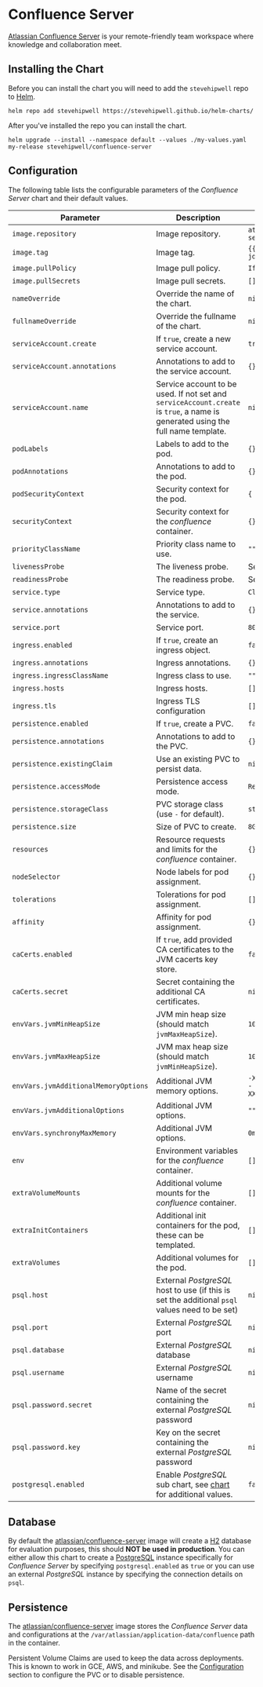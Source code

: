# Confluence Server

[Atlassian Confluence Server](https://www.atlassian.com/software/confluence) is your remote-friendly team workspace where knowledge and collaboration meet.

## Installing the Chart

Before you can install the chart you will need to add the `stevehipwell` repo to [Helm](https://helm.sh/).

```shell
helm repo add stevehipwell https://stevehipwell.github.io/helm-charts/
```

After you've installed the repo you can install the chart.

```shell
helm upgrade --install --namespace default --values ./my-values.yaml my-release stevehipwell/confluence-server
```

## Configuration

The following table lists the configurable parameters of the _Confluence Server_ chart and their default values.

| Parameter                            | Description                                                                                                                     | Default                                                 |
| ------------------------------------ | ------------------------------------------------------------------------------------------------------------------------------- | ------------------------------------------------------- |
| `image.repository`                   | Image repository.                                                                                                               | `atlassian/confluence-server`                           |
| `image.tag`                          | Image tag.                                                                                                                      | `{{ .Chart.AppVersion }}-jdk11`                         |
| `image.pullPolicy`                   | Image pull policy.                                                                                                              | `IfNotPresent`                                          |
| `image.pullSecrets`                  | Image pull secrets.                                                                                                             | `[]`                                                    |
| `nameOverride`                       | Override the name of the chart.                                                                                                 | `nil`                                                   |
| `fullnameOverride`                   | Override the fullname of the chart.                                                                                             | `nil`                                                   |
| `serviceAccount.create`              | If `true`, create a new service account.                                                                                        | `true`                                                  |
| `serviceAccount.annotations`         | Annotations to add to the service account.                                                                                      | `{}`                                                    |
| `serviceAccount.name`                | Service account to be used. If not set and `serviceAccount.create` is `true`, a name is generated using the full name template. | `nil`                                                   |
| `podLabels`                          | Labels to add to the pod.                                                                                                       | `{}`                                                    |
| `podAnnotations`                     | Annotations to add to the pod.                                                                                                  | `{}`                                                    |
| `podSecurityContext`                 | Security context for the pod.                                                                                                   | `{ fsGroup: 2002 }`                                     |
| `securityContext`                    | Security context for the _confluence_ container.                                                                                | `{}`                                                    |
| `priorityClassName`                  | Priority class name to use.                                                                                                     | `""`                                                    |
| `livenessProbe`                      | The liveness probe.                                                                                                             | See _values.yaml_                                       |
| `readinessProbe`                     | The readiness probe.                                                                                                            | See _values.yaml_                                       |
| `service.type`                       | Service type.                                                                                                                   | `ClusterIP`                                             |
| `service.annotations`                | Annotations to add to the service.                                                                                              | `{}`                                                    |
| `service.port`                       | Service port.                                                                                                                   | `8090`                                                  |
| `ingress.enabled`                    | If `true`, create an ingress object.                                                                                            | `false`                                                 |
| `ingress.annotations`                | Ingress annotations.                                                                                                            | `{}`                                                    |
| `ingress.ingressClassName`           | Ingress class to use.                                                                                                           | `""`                                                    |
| `ingress.hosts`                      | Ingress hosts.                                                                                                                  | `[]`                                                    |
| `ingress.tls`                        | Ingress TLS configuration                                                                                                       | `[]`                                                    |
| `persistence.enabled`                | If `true`, create a PVC.                                                                                                        | `false`                                                 |
| `persistence.annotations`            | Annotations to add to the PVC.                                                                                                  | `{}`                                                    |
| `persistence.existingClaim`          | Use an existing PVC to persist data.                                                                                            | `nil`                                                   |
| `persistence.accessMode`             | Persistence access mode.                                                                                                        | `ReadWriteOnce`                                         |
| `persistence.storageClass`           | PVC storage class (use `-` for default).                                                                                        | `standard`                                              |
| `persistence.size`                   | Size of PVC to create.                                                                                                          | `8Gi`                                                   |
| `resources`                          | Resource requests and limits for the _confluence_ container.                                                                    | `{}`                                                    |
| `nodeSelector`                       | Node labels for pod assignment.                                                                                                 | `{}`                                                    |
| `tolerations`                        | Tolerations for pod assignment.                                                                                                 | `[]`                                                    |
| `affinity`                           | Affinity for pod assignment.                                                                                                    | `{}`                                                    |
| `caCerts.enabled`                    | If `true`, add provided CA certificates to the JVM cacerts key store.                                                           | `false`                                                 |
| `caCerts.secret`                     | Secret containing the additional CA certificates.                                                                               | `nil`                                                   |
| `envVars.jvmMinHeapSize`             | JVM min heap size (should match `jvmMaxHeapSize`).                                                                              | `1024m`                                                 |
| `envVars.jvmMaxHeapSize`             | JVM max heap size (should match `jvmMinHeapSize`).                                                                              | `1024m`                                                 |
| `envVars.jvmAdditionalMemoryOptions` | Additional JVM memory options.                                                                                                  | `-XX:MaxMetaspaceSize=512m -XX:MaxDirectMemorySize=10m` |
| `envVars.jvmAdditionalOptions`       | Additional JVM options.                                                                                                         | `""`                                                    |
| `envVars.synchronyMaxMemory`         | Additional JVM options.                                                                                                         | `0m`                                                    |
| `env`                                | Environment variables for the _confluence_ container.                                                                           | `[]`                                                    |
| `extraVolumeMounts`                  | Additional volume mounts for the _confluence_ container.                                                                        | `[]`                                                    |
| `extraInitContainers`                | Additional init containers for the pod, these can be templated.                                                                 | `[]`                                                    |
| `extraVolumes`                       | Additional volumes for the pod.                                                                                                 | `[]`                                                    |
| `psql.host`                          | External _PostgreSQL_ host to use (if this is set the additional `psql` values need to be set)                                  | `nil`                                                   |
| `psql.port`                          | External _PostgreSQL_ port                                                                                                      | `nil`                                                   |
| `psql.database`                      | External _PostgreSQL_ database                                                                                                  | `nil`                                                   |
| `psql.username`                      | External _PostgreSQL_ username                                                                                                  | `nil`                                                   |
| `psql.password.secret`               | Name of the secret containing the external _PostgreSQL_ password                                                                | `nil`                                                   |
| `psql.password.key`                  | Key on the secret containing the external _PostgreSQL_ password                                                                 | `nil`                                                   |
| `postgresql.enabled`                 | Enable _PostgreSQL_ sub chart, see [chart](https://hub.helm.sh/charts/bitnami/postgresql/4.2.2) for additional values.          | `false`                                                 |

## Database

By default the [atlassian/confluence-server](https://hub.docker.com/r/atlassian/confluence-server/) image will create a [H2](https://www.h2database.com/html/main.html) database for evaluation purposes, this should **NOT be used in production**. You can either allow this chart to create a [PostgreSQL](https://hub.docker.com/_/postgres) instance specifically for _Confluence Server_ by specifying `postgresql.enabled` as `true` or you can use an external _PostgreSQL_ instance by specifying the connection details on `psql`.

## Persistence

The [atlassian/confluence-server](https://hub.docker.com/r/atlassian/confluence-server/) image stores the _Confluence Server_ data and configurations at the `/var/atlassian/application-data/confluence` path in the container.

Persistent Volume Claims are used to keep the data across deployments. This is known to work in GCE, AWS, and minikube.
See the [Configuration](#configuration) section to configure the PVC or to disable persistence.
